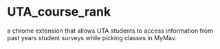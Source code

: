# UTA_course_rank
a chrome extension that allows UTA students to access information from past years student surveys while picking classes in MyMav.
